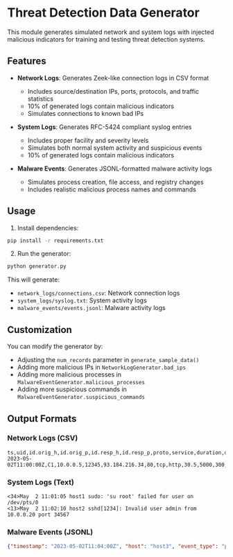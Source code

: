 # Threat Detection Data Generator

This module generates simulated network and system logs with injected malicious indicators for training and testing threat detection systems.

## Features

- **Network Logs**: Generates Zeek-like connection logs in CSV format
  - Includes source/destination IPs, ports, protocols, and traffic statistics
  - 10% of generated logs contain malicious indicators
  - Simulates connections to known bad IPs

- **System Logs**: Generates RFC-5424 compliant syslog entries
  - Includes proper facility and severity levels
  - Simulates both normal system activity and suspicious events
  - 10% of generated logs contain malicious indicators

- **Malware Events**: Generates JSONL-formatted malware activity logs
  - Simulates process creation, file access, and registry changes
  - Includes realistic malicious process names and commands

## Usage

1. Install dependencies:
```bash
pip install -r requirements.txt
```

2. Run the generator:
```bash
python generator.py
```

This will generate:
- `network_logs/connections.csv`: Network connection logs
- `system_logs/syslog.txt`: System activity logs
- `malware_events/events.jsonl`: Malware activity logs

## Customization

You can modify the generator by:
- Adjusting the `num_records` parameter in `generate_sample_data()`
- Adding more malicious IPs in `NetworkLogGenerator.bad_ips`
- Adding more malicious processes in `MalwareEventGenerator.malicious_processes`
- Adding more suspicious commands in `MalwareEventGenerator.suspicious_commands`

## Output Formats

### Network Logs (CSV)
```csv
ts,uid,id.orig_h,id.orig_p,id.resp_h,id.resp_p,proto,service,duration,orig_bytes,resp_bytes,label
2023-05-02T11:00:00Z,C1,10.0.0.5,12345,93.184.216.34,80,tcp,http,30.5,5000,300,benign
```

### System Logs (Text)
```
<34>May  2 11:01:05 host1 sudo: 'su root' failed for user on /dev/pts/0
<13>May  2 11:02:10 host2 sshd[1234]: Invalid user admin from 10.0.0.20 port 34567
```

### Malware Events (JSONL)
```json
{"timestamp": "2023-05-02T11:04:00Z", "host": "host3", "event_type": "process_create", "process_name": "BadWare.exe", "params": "--encrypt"}
``` 